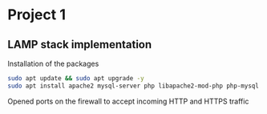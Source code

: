 # Project 1
## LAMP stack implementation
Installation of the packages
```bash
sudo apt update && sudo apt upgrade -y 
sudo apt install apache2 mysql-server php libapache2-mod-php php-mysql

```

Opened ports on the firewall to accept incoming HTTP and HTTPS traffic
